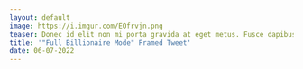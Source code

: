 ```yaml
---
layout: default
image: https://i.imgur.com/EOfrvjn.png
teaser: Donec id elit non mi porta gravida at eget metus. Fusce dapibus, tellus ac cursus commodo, tortor mauris condimentum nibh, ut fermentum massa justo sit amet risus. Etiam porta sem malesuada magna mollis euismod. Donec sed odio dui.
title: '"Full Billionaire Mode" Framed Tweet'
date: 06-07-2022
---
```









